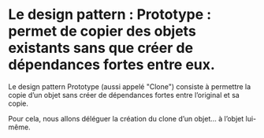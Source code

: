 # Le design pattern : Prototype : permet de copier des objets existants sans que créer de dépendances fortes entre eux.

Le design pattern Prototype (aussi appelé "Clone") consiste à permettre la copie d’un objet sans créer de dépendances fortes entre l’original et sa copie.

Pour cela, nous allons déléguer la création du clone d’un objet... à l’objet lui-même.
